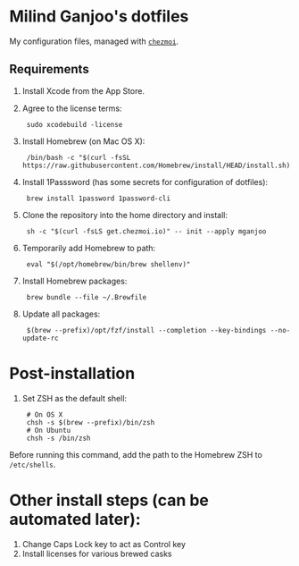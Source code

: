 Milind Ganjoo's dotfiles
========================

My configuration files, managed with [`chezmoi`](https://github.com/twpayne/chezmoi).

## Requirements

1. Install Xcode from the App Store.

2. Agree to the license terms:

        sudo xcodebuild -license

3. Install Homebrew (on Mac OS X):

        /bin/bash -c "$(curl -fsSL https://raw.githubusercontent.com/Homebrew/install/HEAD/install.sh)"

4. Install 1Passsword (has some secrets for configuration of dotfiles):

        brew install 1password 1password-cli

4. Clone the repository into the home directory and install:

        sh -c "$(curl -fsLS get.chezmoi.io)" -- init --apply mganjoo

5. Temporarily add Homebrew to path:

        eval "$(/opt/homebrew/bin/brew shellenv)"

5. Install Homebrew packages:

        brew bundle --file ~/.Brewfile

6. Update all packages:

        $(brew --prefix)/opt/fzf/install --completion --key-bindings --no-update-rc

# Post-installation

1. Set ZSH as the default shell:

        # On OS X
        chsh -s $(brew --prefix)/bin/zsh
        # On Ubuntu
        chsh -s /bin/zsh

  Before running this command, add the path to the Homebrew ZSH to
  `/etc/shells`.

# Other install steps (can be automated later):

1. Change Caps Lock key to act as Control key
2. Install licenses for various brewed casks
